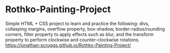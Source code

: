 # Rothko-Painting-Project
Simple HTML + CSS project to learn and practice the following: divs, collasping margins, overflow property, box-shadow,
border-radius/rounding corners, filter property to apply effects such as blur, and the transform property to perform clockwise and counter-clockwise rotations.
https://jonathan-scruggs.github.io/Rothko-Painting-Project/
